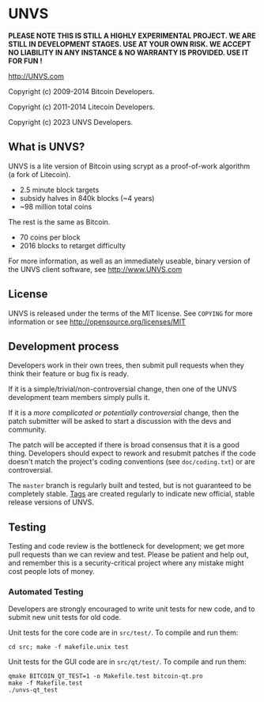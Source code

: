 UNVS 
=============

<b>PLEASE NOTE THIS IS STILL A HIGHLY EXPERIMENTAL PROJECT. WE ARE STILL IN DEVELOPMENT STAGES. USE AT YOUR OWN RISK. WE ACCEPT NO LIABILITY IN ANY INSTANCE & NO WARRANTY IS PROVIDED. USE IT FOR FUN !</b>

http://UNVS.com

Copyright (c) 2009-2014 Bitcoin Developers.
 
Copyright (c) 2011-2014 Litecoin Developers.  

Copyright (c) 2023 UNVS Developers.

What is UNVS?
----------------

UNVS is a lite version of Bitcoin using scrypt as a proof-of-work algorithm (a fork of Litecoin).
 - 2.5 minute block targets
 - subsidy halves in 840k blocks (~4 years)
 - ~98 million total coins

The rest is the same as Bitcoin.
 - 70 coins per block
 - 2016 blocks to retarget difficulty

For more information, as well as an immediately useable, binary version of
the UNVS client software, see http://www.UNVS.com

License
-------

UNVS is released under the terms of the MIT license. See `COPYING` for more
information or see http://opensource.org/licenses/MIT

Development process
-------------------

Developers work in their own trees, then submit pull requests when they think
their feature or bug fix is ready.

If it is a simple/trivial/non-controversial change, then one of the UNVS
development team members simply pulls it.

If it is a *more complicated or potentially controversial* change, then the patch
submitter will be asked to start a discussion with the devs and community.

The patch will be accepted if there is broad consensus that it is a good thing.
Developers should expect to rework and resubmit patches if the code doesn't
match the project's coding conventions (see `doc/coding.txt`) or are
controversial.

The `master` branch is regularly built and tested, but is not guaranteed to be
completely stable. [Tags](https://github.com/unvs-project/unvs/tags) are created
regularly to indicate new official, stable release versions of UNVS.

Testing
-------

Testing and code review is the bottleneck for development; we get more pull
requests than we can review and test. Please be patient and help out, and
remember this is a security-critical project where any mistake might cost people
lots of money.

### Automated Testing

Developers are strongly encouraged to write unit tests for new code, and to
submit new unit tests for old code.

Unit tests for the core code are in `src/test/`. To compile and run them:

    cd src; make -f makefile.unix test

Unit tests for the GUI code are in `src/qt/test/`. To compile and run them:

    qmake BITCOIN_QT_TEST=1 -o Makefile.test bitcoin-qt.pro
    make -f Makefile.test
    ./unvs-qt_test

